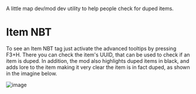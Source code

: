 A little map dev/mod dev utility to help people check for duped items.

# Item NBT
To see an Item NBT tag just activate the advanced tooltips by pressing F3+H.
There you can check the item's UUID, that can be used to check if an item is duped.
In addition, the mod also highlights duped items in black, and adds lore to the item making it very clear
the item is in fact duped, as shown in the imagine below.

![image](https://user-images.githubusercontent.com/110503873/182662001-b515d0b7-8a59-4ae0-8095-9e622d983344.png)









